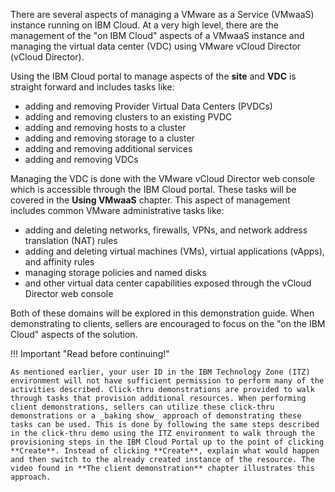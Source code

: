 There are several aspects of managing a VMware as a Service (VMwaaS) instance running on IBM Cloud. At a very high level, there are the management of the "on IBM Cloud" aspects of a VMwaaS instance and managing the virtual data center (VDC) using VMware vCloud Director (vCloud Director). 

Using the IBM Cloud portal to manage aspects of the **site** and **VDC** is straight forward and includes tasks like:

- adding and removing Provider Virtual Data Centers (PVDCs)
- adding and removing clusters to an existing PVDC
- adding and removing hosts to a cluster
- adding and removing storage to a cluster
- adding and removing additional services
- adding and removing VDCs

Managing the VDC is done with the VMware vCloud Director web console which is accessible through the IBM Cloud portal. These tasks will be covered in the **Using VMwaaS** chapter. This aspect of management includes common VMware administrative tasks like:

- adding and deleting networks, firewalls, VPNs, and network address translation (NAT) rules
- adding and deleting virtual machines (VMs), virtual applications (vApps), and affinity rules
- managing storage policies and named disks
- and other virtual data center capabilities exposed through the vCloud Director web console

Both of these domains will be explored in this demonstration guide. When demonstrating to clients, sellers are encouraged to focus on the "on the IBM Cloud" aspects of the solution.

!!! Important "Read before continuing!"

    As mentioned earlier, your user ID in the IBM Technology Zone (ITZ) environment will not have sufficient permission to perform many of the activities described. Click-thru demonstrations are provided to walk through tasks that provision additional resources. When performing client demonstrations, sellers can utilize these click-thru demonstrations or a _baking show_ approach of demonstrating these tasks can be used. This is done by following the same steps described in the click-thru demo using the ITZ environment to walk through the provisioning steps in the IBM Cloud Portal up to the point of clicking **Create**. Instead of clicking **Create**, explain what would happen and then switch to the already created instance of the resource. The video found in **The client demonstration** chapter illustrates this approach.

